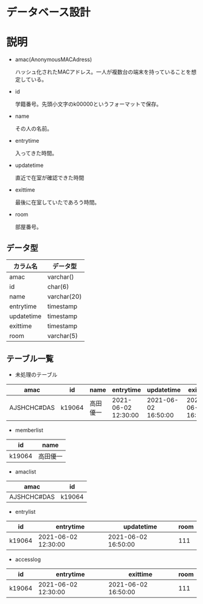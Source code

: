 # **データベース設計**

# 説明
* amac(AnonymousMACAdress)

  ハッシュ化されたMACアドレス。一人が複数台の端末を持っていることを想定している。

* id

  学籍番号。先頭小文字のk00000というフォーマットで保存。

* name

  その人の名前。

* entrytime

  入ってきた時間。

* updatetime

  直近で在室が確認できた時間

* exittime

  最後に在室していたであろう時間。

* room

  部屋番号。

## データ型
|  カラム名  |  データ型  |
|----|----|
|  amac  |  varchar()  |
| id | char(6) |
| name | varchar(20) |
| entrytime | timestamp |
| updatetime | timestamp |
| exittime | timestamp |
| room | varchar(5) |


## テーブル一覧
* 未処理のテーブル　

|  amac |  id  |  name  |  entrytime  | updatetime |  exittime  | room |
| ---- | ---- |----|----|----|----|----|
|  AJSHCHC#DAS  |  k19064  |  高田優一  |   2021-06-02 12:30:00 | 2021-06-02 16:50:00 | 2021-06-02 16:50:00 |  111 |

* memberlist

| id | name |
|----|----|
| k19064 | 高田優一 |

* amaclist

| amac | id |
|----|----|
| AJSHCHC#DAS | k19064 |        

* entrylist

| id | entrytime | updatetime |room |
|----|----|----|----|
| k19064 | 2021-06-02 12:30:00 | 2021-06-02 16:50:00 | 111 |

* accesslog

| id | entrytime | exittime |room |
|----|----|----|----|
| k19064 | 2021-06-02 12:30:00 | 2021-06-02 16:50:00 | 111 |
